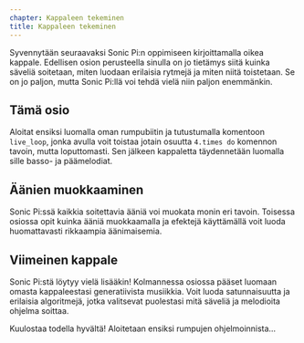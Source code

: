 ```yaml
---
chapter: Kappaleen tekeminen
title: Kappaleen tekeminen
---
```


Syvennytään seuraavaksi Sonic Pi:n oppimiseen kirjoittamalla oikea kappale. Edellisen osion perusteella sinulla on jo tietämys siitä kuinka säveliä soitetaan, miten luodaan erilaisia rytmejä ja miten niitä toistetaan. Se on jo paljon, mutta Sonic Pi:llä voi tehdä vielä niin paljon enemmänkin. 

## Tämä osio

Aloitat ensiksi luomalla oman rumpubiitin ja tutustumalla komentoon `live_loop`, jonka avulla voit toistaa jotain osuutta `4.times do` komennon tavoin, mutta loputtomasti. Sen jälkeen kappaletta täydennetään luomalla sille basso- ja päämelodiat. 

## Äänien muokkaaminen

Sonic Pi:ssä kaikkia soitettavia ääniä voi muokata monin eri tavoin. Toisessa osiossa opit kuinka ääniä muokkaamalla ja efektejä käyttämällä voit luoda huomattavasti rikkaampia äänimaisemia. 

## Viimeinen kappale

Sonic Pi:stä löytyy vielä lisääkin! Kolmannessa osiossa pääset luomaan omasta kappaleestasi generatiivista musiikkia. Voit luoda satunnaisuutta ja erilaisia algoritmejä, jotka valitsevat puolestasi mitä säveliä ja melodioita ohjelma soittaa. 

Kuulostaa todella hyvältä! Aloitetaan ensiksi rumpujen ohjelmoinnista… 
